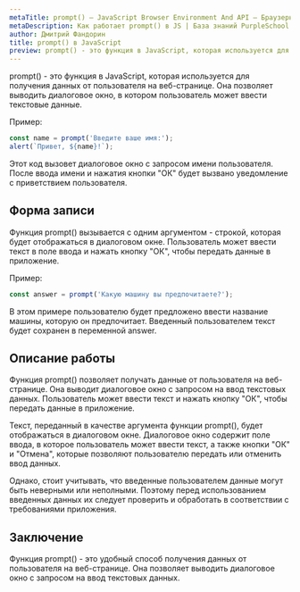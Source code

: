 ```yaml
---
metaTitle: prompt() – JavaScript Browser Environment And API – Браузерное окружение и API в JS
metaDescription: Как работает prompt() в JS | База знаний PurpleSchool
author: Дмитрий Фандорин
title: prompt() в JavaScript
preview: prompt() - это функция в JavaScript, которая используется для получения данных от пользователя на веб-странице...
---
```


prompt() - это функция в JavaScript, которая используется для получения данных от пользователя на веб-странице. Она позволяет выводить диалоговое окно, в котором пользователь может ввести текстовые данные.

Пример:

```javascript
const name = prompt('Введите ваше имя:');
alert(`Привет, ${name}!`);
```

Этот код вызовет диалоговое окно с запросом имени пользователя. После ввода имени и нажатия кнопки "ОК" будет вызвано уведомление с приветствием пользователя.

## Форма записи

Функция prompt() вызывается с одним аргументом - строкой, которая будет отображаться в диалоговом окне. Пользователь может ввести текст в поле ввода и нажать кнопку "ОК", чтобы передать данные в приложение.

Пример:

```javascript
const answer = prompt('Какую машину вы предпочитаете?');
```

В этом примере пользователю будет предложено ввести название машины, которую он предпочитает. Введенный пользователем текст будет сохранен в переменной answer.

## Описание работы

Функция prompt() позволяет получать данные от пользователя на веб-странице. Она выводит диалоговое окно с запросом на ввод текстовых данных. Пользователь может ввести текст и нажать кнопку "ОК", чтобы передать данные в приложение.

Текст, переданный в качестве аргумента функции prompt(), будет отображаться в диалоговом окне. Диалоговое окно содержит поле ввода, в которое пользователь может ввести текст, а также кнопки "ОК" и "Отмена", которые позволяют пользователю передать или отменить ввод данных.

Однако, стоит учитывать, что введенные пользователем данные могут быть неверными или неполными. Поэтому перед использованием введенных данных их следует проверить и обработать в соответствии с требованиями приложения.

## Заключение

Функция prompt() - это удобный способ получения данных от пользователя на веб-странице. Она позволяет выводить диалоговое окно с запросом на ввод текстовых данных.